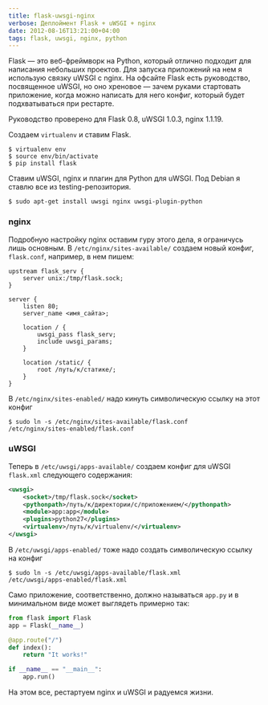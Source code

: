 ```yaml
---
title: flask-uwsgi-nginx
verbose: Деплоймент Flask + uWSGI + nginx
date: 2012-08-16T13:21:00+04:00
tags: flask, uwsgi, nginx, python
---
```


Flask — это веб-фреймворк на Python, который отлично подходит для написания небольших проектов. Для запуска приложений на нем я использую связку uWSGI с nginx. На офсайте Flask есть руководство, посвященное uWSGI, но оно хреновое — зачем руками стартовать приложение, когда можно написать для него конфиг, который будет подхватываться при рестарте.

Руководство проверено для Flask 0.8, uWSGI 1.0.3, nginx 1.1.19.

Создаем `virtualenv` и ставим Flask.

~~~text
$ virtualenv env
$ source env/bin/activate
$ pip install flask
~~~

Ставим  uWSGI, nginx и плагин для Python для uWSGI. Под Debian я ставлю все из testing-репозитория.

~~~text
$ sudo apt-get install uwsgi nginx uwsgi-plugin-python
~~~

### nginx

Подробную настройку nginx оставим гуру этого дела, я ограничусь лишь основным. В `/etc/nginx/sites-available/` создаем новый конфиг, `flask.conf`, например, в нем пишем:

~~~nginx
upstream flask_serv {
    server unix:/tmp/flask.sock;
}

server {
    listen 80;
    server_name <имя_сайта>;
    
    location / {
        uwsgi_pass flask_serv;
        include uwsgi_params;
    }

    location /static/ {
        root /путь/к/статике/;
    }
}
~~~

В `/etc/nginx/sites-enabled/` надо кинуть символическую ссылку на этот конфиг

~~~text
$ sudo ln -s /etc/nginx/sites-available/flask.conf 
/etc/nginx/sites-enabled/flask.conf
~~~

### uWSGI

Теперь в `/etc/uwsgi/apps-available/` создаем конфиг для uWSGI `flask.xml` следующего содержания:

~~~xml
<uwsgi>
    <socket>/tmp/flask.sock</socket>
    <pythonpath>/путь/к/директории/с/приложением/</pythonpath>
    <module>app:app</module>
    <plugins>python27</plugins>
    <virtualenv>/путь/к/virtualenv/</virtualenv>
</uwsgi>
~~~

В `/etc/uwsgi/apps-enabled/` тоже надо создать символическую ссылку на конфиг

~~~text
$ sudo ln -s /etc/uwsgi/apps-available/flask.xml 
/etc/uwsgi/apps-enabled/flask.xml
~~~

Само приложение, соответственно, должно называться `app.py` и в минимальном виде может выглядеть примерно так:

~~~python
from flask import Flask
app = Flask(__name__)

@app.route("/")
def index():
    return "It works!"

if __name__ == "__main__":
    app.run()
~~~

На этом все, рестартуем nginx и uWSGI и радуемся жизни.
